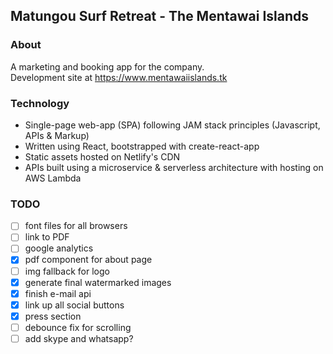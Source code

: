 ## Matungou Surf Retreat - The Mentawai Islands  

### About
A marketing and booking app for the company.  
Development site at https://www.mentawaiislands.tk  
  
### Technology
- Single-page web-app (SPA) following JAM stack principles (Javascript, APIs & Markup)  
- Written using React, bootstrapped with create-react-app  
- Static assets hosted on Netlify's CDN  
- APIs built using a microservice & serverless architecture with hosting on AWS Lambda  

### TODO
- [ ] font files for all browsers  
- [ ] link to PDF  
- [ ] google analytics  
- [x] pdf component for about page  
- [ ] img fallback for logo  
- [x] generate final watermarked images  
- [x] finish e-mail api  
- [x] link up all social buttons  
- [x] press section  
- [ ] debounce fix for scrolling  
- [ ] add skype and whatsapp?  